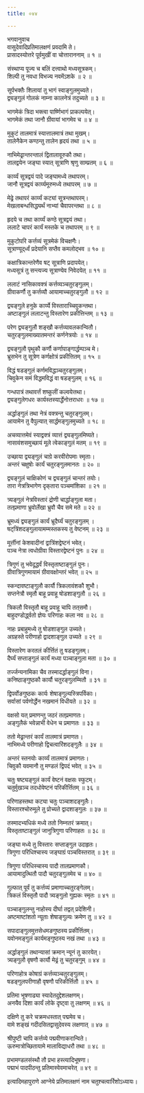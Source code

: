 ```yaml
---
title: ०४४

---
```

भगवानुवाच  
वासुदेवादिप्रतिमालक्षणं प्रवदामि ते।  
प्रासादस्योत्तरे पूर्वमुखीं वा चोत्ताराननाम् ॥ १ ॥  
  
संस्थाप्य पूज्य च बलिं दत्त्वाथो मध्यसूत्रकम्।  
शिल्पी तु नवधा विभज्य नवमेंऽशके ॥ २ ॥  
  
सूर्पभक्तैः शिलायां तु भागं स्वाङ्गुलमुच्यते।  
द्व्यङ्गुलं गोलकं नाम्ना कालनेत्रं तदुच्यते ॥ ३ ॥  
  
भागमेकं त्रिदा भक्त्वा पार्ष्णिभागं प्राकल्पयेत्।  
भागमेकं तथा जानौ ग्रीवायां भागमेव च ॥ ४ ॥  
  
मुकुटं तालमात्रं स्यात्तालमात्रं तथा मुखम्।  
तालेनैकेन कण्ठन्तु तालेन हृदयं तथा ॥ ५ ॥  
  
नाभिमेढ्रान्तरन्तालं द्वितालावूरुकौ तथा।  
तालद्वयेन जङ्घा स्यात् सूत्राणि श्रृणु साम्प्रतम् ॥ ६ ॥  
  
कार्य्यं सूत्रद्वयं पादे जङ्घामध्ये तथापरम्।  
जानौ सूत्रद्वयं कार्य्यमूरुमध्ये तथापरम् ॥ ७ ॥  
  
मेढ्रे तथापरं कार्य्यं कट्यां सूत्रन्तथापरम्।  
मेखलाबन्धसिद्ध्यर्थं नाभ्यां चैवापरन्तथा ॥ ८ ॥  
  
हृदये च तथा कार्य्यं कण्ठे सूत्रद्वयं तथा।  
ललाटे चापरं कार्यं मस्तके च तथापरम् ॥ ९ ॥  
  
मुकुटोपरि कर्त्तव्यं सूत्रमेकं विचक्षणैः।  
सूत्राण्यूद्‌र्ध्वं प्रदेयानि सप्तैव कमलोद्भव ॥ १० ॥  
  
कक्षात्रिकान्तरेणैव षट् सूत्राणि प्रदापयेत्।  
मध्यसूत्रं तु सन्त्यज्य सूत्राण्येव निवेदयेत् ॥ ११ ॥  
  
ललाटं नासिकावक्त्रं कर्त्तव्यञ्चतुरङ्गुलम्।  
ग्रीवाकर्णौ तु कर्त्तव्यौ आयामाच्चतुरङ्गुलौ ॥ १२ ॥  
  
द्व्यङ्गुले हनुके कार्य्ये विस्ताराच्चिवुकन्तथा।  
अष्टाङ्गुलं ललाटन्तु विस्तारेण प्रकीत्तिन्तम् ॥ १३ ॥  
  
परेण द्व्यङ्गुलौ शङ्खौ कर्त्तव्यावलकान्वितौ।  
चतुरङ्गुलमाख्यातमन्तरं कर्णनेत्रयोः ॥ १४ ॥  
  
द्व्यङ्गुलौ पृथुकौ कर्णौ कर्णापाङ्गार्द्धम्पञ्च मे।  
भ्रूसभेन तु सूत्रेण कर्णक्षोत्रं प्रकीत्तितम् ॥ १५ ॥  
  
विद्धं षडङ्गुलं कर्णमविद्धञ्चतुरङ्गुलम्।  
चिवुकेन समं विद्धमविद्धं वा षडङ्गुलम् ॥ १६ ॥  
  
गन्धपात्रं तथावर्त्तं शष्कुलीं कल्वयेत्तथा।  
द्व्यङ्गुलेगधरः कार्यस्तस्यार्द्धेनोत्तराधरः ॥ १७ ॥  
  
अर्द्धाङ्गुलं तथा नेत्रं वक्त्रन्तु चतुरङ्गुलम्।  
आयामेन तु वैपुल्यात् सार्द्धमङ्गुलमुच्यते ॥ १८ ॥  
  
अचव्यात्तमेवं स्याद्वक्त्रं व्यात्तं द्व्यङ्गुलमिष्यते।  
नासावंशसमुच्छायं मूले त्वेकाङ्गुलं मतम् ॥ १९ ॥  
  
उच्छाया द्व्यङ्गुलं चाग्रे करवीरोपमाः स्मृताः।  
अन्तरं चक्षुषोः कार्यं चतुरङ्गुलमानतः ॥ २० ॥  
  
द्व्यङ्गुलं चाक्षिकोणं च द्व्यङ्गुलं चान्तरं तयोः।  
तारा नेत्रत्रिभागेण दृक्‌तारा पञ्चमांशिका ॥ २१ ॥  
  
त्र्यङ्गुलं नेत्रविस्तारं द्रोणी चार्द्धाङ्गुला मता।  
तत्‌प्रमाणा भ्रुवोर्लेखा भ्रुवौ चैव समे मते ॥ २२ ॥  
  
भ्रूमध्यं द्व्यङ्गुलं कार्यं भ्रूदैर्घ्यं चतुरङ्गुलम् ।  
षट्‌त्रिंशदङ्गुलायामम्मस्तकस्य तु वेष्टनम् ॥ २३ ॥  
  
मूर्त्तीनां केशवादीनां द्वात्रिंशद्वेष्टनं भवेत्।  
पञ्च नेत्रा त्वधोग्रीवा विस्तारद्वेष्टनं पुनः ॥ २४ ॥  
  
त्रिगुणं तु भवेदूद्धर्वं विस्तृताष्टाङ्गुलं पुनः।  
ग्रीवात्रिगुणमायामं ग्रीवावक्षोन्तरं भवेत् ॥ २५ ॥  
  
स्कन्दावष्टाङ्गुलौ कार्यौ त्रिकलावंशकौ शुभौ।  
सप्तनेत्रौ स्मृतौ बाहू प्रवाहू षोडशाङ्गुलौ ॥ २६ ॥  
  
त्रिकलौ विस्तृतौ बाहू प्रवाहू चापि तत्‌समौ।  
बाहुदण्डोद्ध्‌र्वतो ज्ञेयः परिणाहः कला नव ॥ २८ ॥  
  
नाहः प्रबाहुमध्ये तु षोडशाङ्गुल उच्यते।  
अग्रहस्ते परीणाहो द्वादशाङ्गुल उच्यते ॥ २९ ॥  
  
विस्तारेण करतलं कीर्त्तितं तु षडङ्गुलम्।  
दैर्घ्यं सप्ताङ्गुलं कार्यं मध्या पञ्चाङ्गुला मता ॥ ३० ॥  
  
तर्ज्जन्यनामिका चैव तस्मादर्द्धाङ्गुलं विना।  
कनिष्ठाङ्गुष्ठकौ कार्यौ चतुरङ्गुलम्मितौ ॥ ३१ ॥  
  
द्विपर्वोङगुष्ठकः कार्यः शेषाङ्गुल्यस्त्रिपर्विकाः।  
सर्वासां पर्वणोर्द्धेन नखमानं विधीयते ॥ ३२ ॥  
  
वक्षसो यत् प्रमाणन्तु जठरं तत्‌प्रमाणतः।  
अङ्‌गुलैकं भवेन्नाभी वेधेन च प्रमाणतः ॥ ३३ ॥  
  
ततो मेढ्रान्तरं कार्यं तालमात्रं प्रमाणतः।  
नाभिमध्ये परीणाहो द्विचत्वारिंशदङ्गुलैः ॥ ३४ ॥  
  
अन्तरं स्तनयोः कार्य्यं तालमात्रं प्रमाणतः।  
चिवुकौ यवमानौ तु मण्डलं द्विपदं भवेत् ॥ ३५ ॥  
  
चतुः षष्ट्यङ्गुलं कार्यं वेष्टनं वक्षसः स्फुटम्।  
चतुर्मुखञ्च तदधोवेष्टनं परिकीर्त्तितम् ॥ ३६ ॥  
  
परिणाहस्तथा कट्या चतुः पञ्चाशदङ्गुलैः।  
विस्तारश्चोरुमूले तु प्रोच्यते द्वादशाङ्गुलः ॥ ३७ ॥  
  
तस्मादभ्यधिकं मध्ये ततो निम्नतरं क्रमात्।  
विस्तृताष्टाङ्गुलं जानुत्रिगुणा परिणाहतः ॥ ३८ ॥  
  
जङ्घा मध्ये तु विस्तारः सप्ताङ्गुल उदाहृतः।  
त्रिगुणा परिधिश्चास्य जङ्घाग्रं पञ्चविस्तरात् ॥ ३९ ॥  
  
त्रिगुणा परिधिस्चास्य पादौ तालप्रमाणकौ।  
आयामादुत्थितौ पादौ चतुरङ्गुलमेव च ॥ ४० ॥  
  
गुल्फात् पूर्वं तु कर्त्तव्यं प्रमाणाच्चतुरङ्गेलम्।  
त्रिकलं विस्तृतौ पादौ त्र्यङ्गुलो गुह्यकः स्मृतः ॥ ४१ ॥  
  
पञ्चाङ्गुलन्तु नाहोस्य दीर्घा तद्वत् प्रदेशिनी।  
अष्टमाष्टांशतो न्यूताः शेषाङ्गुल्यः क्रमेण तु ॥ ४२ ॥  
  
सपादाङ्गुलमुत्तसेधमङगुष्ठस्य प्रकीर्त्तितम्।  
यवोनमङ्गुलं कार्यमङ्गुष्ठस्य नखं तथा ॥ ४३ ॥  
  
अर्द्धाङ्गुलं तथान्यासां क्रमान् न्यूनं तु कारयेत्।  
त्र्यङ्गुलौ वृषणौ कार्यौ मेढ्रं तु चतुरङ्गुम् ॥ ४४ ॥  
  
परिणाहोत्र कोषाग्रं कर्त्तव्यञ्चतुरङ्गुलम्।  
षडङ्गुलपरीणाहौ वृषणौ परिकीर्त्तितौ ॥ ४५ ॥  
  
प्रतिमा भूषणाढ्या स्यादेतदुद्देशलक्षणम्।  
अनयैव दिशा कार्यं लोके दृष्ट्वा तु लक्षणम् ॥ ४६ ॥  
  
दक्षिणे तु करे चक्रमधस्तात् पद्ममेव च।  
वामे शङ्खं गदीदसितद्वासुदेवस्य लक्षणात् ॥ ४७ ॥  
  
श्रीपुष्टी चापि कर्त्तव्ये पद्मवीणाकरान्विते।  
ऊरुमात्रोच्छितायामे मालाविद्याधरौ तथा ॥ ४८ ॥  
  
प्रभामण्डलसंस्थौ तौ प्रभा हस्त्यादिभूषणा।  
पद्माभं पादपीठन्तु प्रतिमास्वेवमाचरेत् ॥ ४९ ॥  
  
इत्यादिमहापुराणे आग्नेये प्रतिमालक्षणं नाम चतुश्चत्वार्रिशोऽध्यायः।